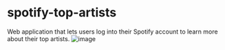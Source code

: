 # spotify-top-artists
Web application that lets users log into their Spotify account to learn more about their top artists.
![image](https://user-images.githubusercontent.com/70166916/190526197-e514013b-5a0b-4549-9c60-c0b01d47fb39.png)
